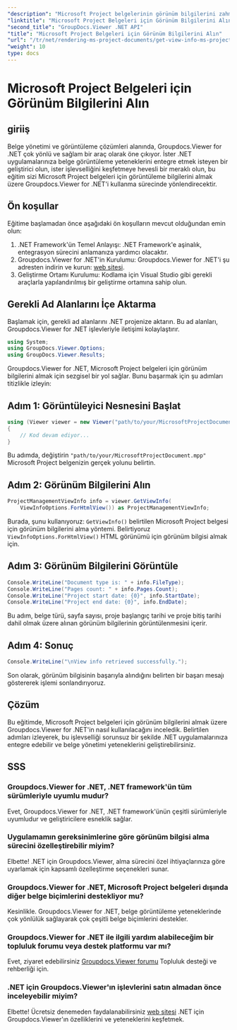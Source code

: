 ```yaml
---
"description": "Microsoft Project belgelerinin görünüm bilgilerini zahmetsizce almak için Groupdocs.Viewer for .NET'i kullanmaya ilişkin kapsamlı öğreticiyi keşfedin."
"linktitle": "Microsoft Project Belgeleri için Görünüm Bilgilerini Alın"
"second_title": "GroupDocs.Viewer .NET API"
"title": "Microsoft Project Belgeleri için Görünüm Bilgilerini Alın"
"url": "/tr/net/rendering-ms-project-documents/get-view-info-ms-project/"
"weight": 10
type: docs
---
```

# Microsoft Project Belgeleri için Görünüm Bilgilerini Alın

## giriiş
Belge yönetimi ve görüntüleme çözümleri alanında, Groupdocs.Viewer for .NET çok yönlü ve sağlam bir araç olarak öne çıkıyor. İster .NET uygulamalarınıza belge görüntüleme yeteneklerini entegre etmek isteyen bir geliştirici olun, ister işlevselliğini keşfetmeye hevesli bir meraklı olun, bu eğitim sizi Microsoft Project belgeleri için görüntüleme bilgilerini almak üzere Groupdocs.Viewer for .NET'i kullanma sürecinde yönlendirecektir.
## Ön koşullar
Eğitime başlamadan önce aşağıdaki ön koşulların mevcut olduğundan emin olun:
1. .NET Framework'ün Temel Anlayışı: .NET Framework'e aşinalık, entegrasyon sürecini anlamanıza yardımcı olacaktır.
2. Groupdocs.Viewer for .NET'in Kurulumu: Groupdocs.Viewer for .NET'i şu adresten indirin ve kurun: [web sitesi](https://releases.groupdocs.com/viewer/net/).
3. Geliştirme Ortamı Kurulumu: Kodlama için Visual Studio gibi gerekli araçlarla yapılandırılmış bir geliştirme ortamına sahip olun.

## Gerekli Ad Alanlarını İçe Aktarma
Başlamak için, gerekli ad alanlarını .NET projenize aktarın. Bu ad alanları, Groupdocs.Viewer for .NET işlevleriyle iletişimi kolaylaştırır.

```csharp
using System;
using GroupDocs.Viewer.Options;
using GroupDocs.Viewer.Results;
```

Groupdocs.Viewer for .NET, Microsoft Project belgeleri için görünüm bilgilerini almak için sezgisel bir yol sağlar. Bunu başarmak için şu adımları titizlikle izleyin:
## Adım 1: Görüntüleyici Nesnesini Başlat
```csharp
using (Viewer viewer = new Viewer("path/to/your/MicrosoftProjectDocument.mpp"))
{
    // Kod devam ediyor...
}
```
Bu adımda, değiştirin `"path/to/your/MicrosoftProjectDocument.mpp"` Microsoft Project belgenizin gerçek yolunu belirtin.
## Adım 2: Görünüm Bilgilerini Alın
```csharp
ProjectManagementViewInfo info = viewer.GetViewInfo(
    ViewInfoOptions.ForHtmlView()) as ProjectManagementViewInfo;
```
Burada, şunu kullanıyoruz: `GetViewInfo()` belirtilen Microsoft Project belgesi için görünüm bilgilerini alma yöntemi. Belirtiyoruz `ViewInfoOptions.ForHtmlView()` HTML görünümü için görünüm bilgisi almak için.
## Adım 3: Görünüm Bilgilerini Görüntüle
```csharp
Console.WriteLine("Document type is: " + info.FileType);
Console.WriteLine("Pages count: " + info.Pages.Count);
Console.WriteLine("Project start date: {0}", info.StartDate);
Console.WriteLine("Project end date: {0}", info.EndDate);
```
Bu adım, belge türü, sayfa sayısı, proje başlangıç tarihi ve proje bitiş tarihi dahil olmak üzere alınan görünüm bilgilerinin görüntülenmesini içerir.
## Adım 4: Sonuç
```csharp
Console.WriteLine("\nView info retrieved successfully.");
```
Son olarak, görünüm bilgisinin başarıyla alındığını belirten bir başarı mesajı göstererek işlemi sonlandırıyoruz.

## Çözüm
Bu eğitimde, Microsoft Project belgeleri için görünüm bilgilerini almak üzere Groupdocs.Viewer for .NET'in nasıl kullanılacağını inceledik. Belirtilen adımları izleyerek, bu işlevselliği sorunsuz bir şekilde .NET uygulamalarınıza entegre edebilir ve belge yönetimi yeteneklerini geliştirebilirsiniz.
## SSS

### Groupdocs.Viewer for .NET, .NET framework'ün tüm sürümleriyle uyumlu mudur?

Evet, Groupdocs.Viewer for .NET, .NET framework'ünün çeşitli sürümleriyle uyumludur ve geliştiricilere esneklik sağlar.

### Uygulamamın gereksinimlerine göre görünüm bilgisi alma sürecini özelleştirebilir miyim?

Elbette! .NET için Groupdocs.Viewer, alma sürecini özel ihtiyaçlarınıza göre uyarlamak için kapsamlı özelleştirme seçenekleri sunar.

### Groupdocs.Viewer for .NET, Microsoft Project belgeleri dışında diğer belge biçimlerini destekliyor mu?

Kesinlikle. Groupdocs.Viewer for .NET, belge görüntüleme yeteneklerinde çok yönlülük sağlayarak çok çeşitli belge biçimlerini destekler.

### Groupdocs.Viewer for .NET ile ilgili yardım alabileceğim bir topluluk forumu veya destek platformu var mı?

Evet, ziyaret edebilirsiniz [Groupdocs.Viewer forumu](https://forum.groupdocs.com/c/viewer/9) Topluluk desteği ve rehberliği için.

### .NET için Groupdocs.Viewer'ın işlevlerini satın almadan önce inceleyebilir miyim?

Elbette! Ücretsiz denemeden faydalanabilirsiniz [web sitesi](https://releases.groupdocs.com/) .NET için Groupdocs.Viewer'ın özelliklerini ve yeteneklerini keşfetmek.